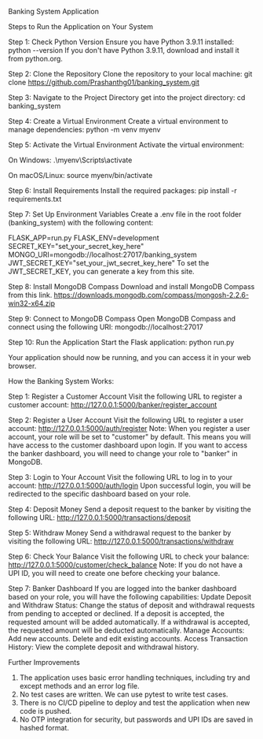 Banking System Application

Steps to Run the Application on Your System

Step 1: Check Python Version
Ensure you have Python 3.9.11 installed:
python --version
If you don't have Python 3.9.11, download and install it from python.org.


Step 2: Clone the Repository
Clone the repository to your local machine:
git clone https://github.com/Prashanthg01/banking_system.git


Step 3: Navigate to the Project Directory
get into the project directory:
cd banking_system


Step 4: Create a Virtual Environment
Create a virtual environment to manage dependencies:
python -m venv myenv


Step 5: Activate the Virtual Environment
Activate the virtual environment:

On Windows:
.\myenv\Scripts\activate

On macOS/Linux:
source myenv/bin/activate


Step 6: Install Requirements
Install the required packages:
pip install -r requirements.txt


Step 7: Set Up Environment Variables
Create a .env file in the root folder (banking_system) with the following content:

FLASK_APP=run.py
FLASK_ENV=development
SECRET_KEY="set_your_secret_key_here"
MONGO_URI=mongodb://localhost:27017/banking_system
JWT_SECRET_KEY="set_your_jwt_secret_key_here"
To set the JWT_SECRET_KEY, you can generate a key from this site.


Step 8: Install MongoDB Compass
Download and install MongoDB Compass from this link.
https://downloads.mongodb.com/compass/mongosh-2.2.6-win32-x64.zip


Step 9: Connect to MongoDB Compass
Open MongoDB Compass and connect using the following URI:
mongodb://localhost:27017


Step 10: Run the Application
Start the Flask application:
python run.py


Your application should now be running, and you can access it in your web browser.

How the Banking System Works:


Step 1: Register a Customer Account
Visit the following URL to register a customer account:
http://127.0.0.1:5000/banker/register_account


Step 2: Register a User Account
Visit the following URL to register a user account:
http://127.0.0.1:5000/auth/register
Note: When you register a user account, your role will be set to "customer" by default. This means you will have access to the customer dashboard upon login. If you want to access the banker dashboard, you will need to change your role to "banker" in MongoDB.

Step 3: Login to Your Account
Visit the following URL to log in to your account:
http://127.0.0.1:5000/auth/login
Upon successful login, you will be redirected to the specific dashboard based on your role.


Step 4: Deposit Money
Send a deposit request to the banker by visiting the following URL:
http://127.0.0.1:5000/transactions/deposit


Step 5: Withdraw Money
Send a withdrawal request to the banker by visiting the following URL:
http://127.0.0.1:5000/transactions/withdraw


Step 6: Check Your Balance
Visit the following URL to check your balance:
http://127.0.0.1:5000/customer/check_balance
Note: If you do not have a UPI ID, you will need to create one before checking your balance.


Step 7: Banker Dashboard
If you are logged into the banker dashboard based on your role, you will have the following capabilities:
Update Deposit and Withdraw Status: Change the status of deposit and withdrawal requests from pending to accepted or declined.
If a deposit is accepted, the requested amount will be added automatically.
If a withdrawal is accepted, the requested amount will be deducted automatically.
Manage Accounts:
Add new accounts.
Delete and edit existing accounts.
Access Transaction History: View the complete deposit and withdrawal history.

Further Improvements

1. The application uses basic error handling techniques, including try and except methods and an error log file.
2. No test cases are written. We can use pytest to write test cases.
3. There is no CI/CD pipeline to deploy and test the application when new code is pushed.
4. No OTP integration for security, but passwords and UPI IDs are saved in hashed format.